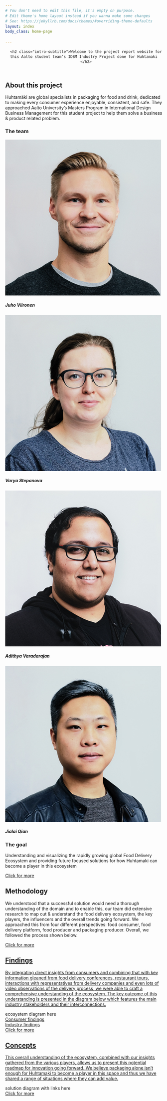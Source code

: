 ```yaml
---
# You don't need to edit this file, it's empty on purpose.
# Edit theme's home layout instead if you wanna make some changes
# See: https://jekyllrb.com/docs/themes/#overriding-theme-defaults
layout: index
body_class: home-page

---
```

<header class="container-fluid text-white">
  <div class="container text-center">

      <h2 class="intro-subtitle">Welcome to the project report website for this Aalto student team’s IDBM Industry Project done for Huhtamaki
      </h2>
  </div>
</header>

<section id="about" class="container-fluid">
  <div class="container">
    <div class="row">
      <div class="col-lg-8 mx-auto">
        <h2>About this project</h2>
        <p class="lead">
        Huhtamäki are global specialists in packaging for food and drink, dedicated to making every consumer experience enjoyable, consistent, and safe. They approached Aalto University’s Masters Program in International Design Business Management for this student project to help them solve a business & product related problem.
        </p>
      </div>
      <div class="col-lg-4 mx-auto">
        <object type="image/svg+xml" data="assets/pictures/huhtamaki-logo.svg" class="huhtamaki-logo"></object>
        <object type="image/svg+xml" data="assets/pictures/aalto-logo.svg" class="aalto-logo"></object>
      </div>
    </div>
    <div class="row">
      <div class="col-lg-12 mx-auto">
        <h3>The team</h3>
      </div>
    </div>
    <div class="row">
      <div class="col-lg-3 mx-auto">
        <div class="card card--team" style="width: 100%">
          <img class="card-img-top rounded-circle" src="assets/pictures/team/juho.jpg" alt="Card image cap">
          <div class="card-body">
            <h5 class="card-title">Juho Viironen</h5>
          </div>
         </div>
      </div>
      <div class="col-lg-3 mx-auto">
        <div class="card card--team" style="width: 100%">
          <img class="card-img-top rounded-circle" src="assets/pictures/team/varya.jpg" alt="Card image cap">
          <div class="card-body">
            <h5 class="card-title">Varya Stepanova</h5>
          </div>
         </div>
      </div>
      <div class="col-lg-3 mx-auto">
        <div class="card card--team" style="width: 100%">
          <img class="card-img-top rounded-circle" src="assets/pictures/team/adi.jpg" alt="Card image cap">
          <div class="card-body">
            <h5 class="card-title">Adithya Varadarajan</h5>
          </div>
         </div>
      </div>
      <div class="col-lg-3 mx-auto">
        <div class="card card--team" style="width: 100%">
          <img class="card-img-top rounded-circle" src="assets/pictures/team/jialai.jpg" alt="Card image cap">
          <div class="card-body">
            <h5 class="card-title">Jialai Qian</h5>
          </div>
         </div>
      </div>
    </div>
    <div class="row">
      <div class="col-lg-12 mx-auto">
        <h3>The goal</h3>
        <p>
        Understanding and visualizing the rapidly growing global Food Delivery Ecosystem and providing future focused solutions for how Huhtamaki can become a player in this ecosystem
        </p>
      </div>
    </div>
    <div class="row">
      <div class="col-lg-10 mx-auto">
      </div>
      <div class="col-lg-2 mx-auto">
        <a class="btn btn-primary" href="about" role="button">Click for more</a>
      </div>
    </div>
  </div>
</section>

<section id="methodology" class="container-fluid">
  <div class="container">
    <div class="row">
      <div class="col-lg-12 mx-auto">
        <h2>Methodology</h2>
        <p class="lead">
        We understood that a successful solution would need a thorough understanding of the domain and to enable this, our team did extensive research to map out & understand the food delivery ecosystem, the key players, the influencers and the overall trends going forward. We approached this from four different perspectives: food consumer, food delivery platform, food producer and packaging producer. Overall, we followed the process shown below.
        </p>
      </div>
    </div>
    <div class="row">
      <div class="col-lg-12 mx-auto">
        <object type="image/svg+xml" data="assets/pictures/schemes/process.svg" class="process"></object>      </div>
    </div>
    <div class="row">
      <div class="col-lg-10 mx-auto">
      </div>
      <div class="col-lg-2 mx-auto">
        <a class="btn btn-primary" href="methodology" role="button">Click for more</a>
      </div>
    </div>
  </div>
</section>

<section id="findings" class="container-fluid">
  <div class="container">
    <div class="row">
      <div class="col-lg-12 mx-auto">
        <a href="findings/">
        <h2>Findings</h2>
        <p class="lead">By integrating direct insights from consumers and combining that with key information gleaned from food delivery conferences, restaurant tours, interactions with representatives from delivery companies and even lots of video observations of the delivery process, we were able to craft a comprehensive understanding of the ecosystem. The key outcome of this understanding is presented in the diagram below which features the main industry stakeholders and their interconnections.</p>
        </a>
      </div>
    </div>
    <div class="row">
      <div class="col-lg-12 mx-auto">
        ecosystem diagram here
      </div>
    </div>
    <div class="row">
      <div class="col-lg-6 mx-auto">
        <a class="btn btn-primary btn-lg" href="findings/consumer" role="button">Consumer findings</a>
      </div>
      <div class="col-lg-6 mx-auto">
        <a class="btn btn-primary btn-lg" href="findings/industry" role="button">Industry findings</a>
      </div>
    </div>
    <div class="row">
      <div class="col-lg-10 mx-auto">
      </div>
      <div class="col-lg-2 mx-auto">
        <a class="btn btn-primary" href="findings" role="button">Click for more</a>
      </div>
    </div>
  </div>
</section>

<section id="concepts"  class="container-fluid">
  <div class="container">
    <div class="row">
      <div class="col-lg-12 mx-auto">
        <a href="concepts/">
        <h2>Concepts</h2>
        <p class="lead">This overall understanding of the ecosystem, combined with our insights gathered from the various players, allows us to present this potential roadmap for innovation going forward. We believe packaging alone isn’t enough for Huhtamaki to become a player in this space and thus we have shared a range of situations where they can add value.</p>
        </a>
      </div>
    </div>
    <div class="row">
      <div class="col-lg-12 mx-auto">
        solution diagram with links here
      </div>
    </div>
    <div class="row">
      <div class="col-lg-10 mx-auto">
      </div>
      <div class="col-lg-2 mx-auto">
        <a class="btn btn-primary" href="concepts" role="button">Click for more</a>
      </div>
    </div>
  </div>
</section>

